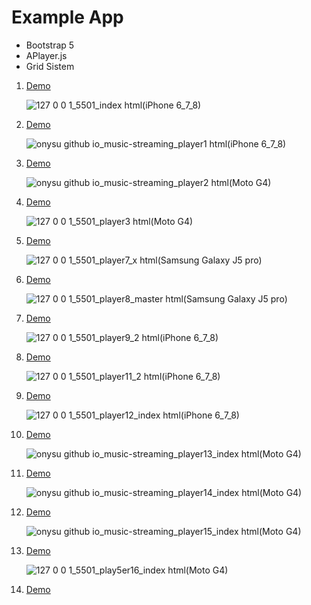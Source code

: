 # Example App

<ul>
  <li>Bootstrap 5</li>
  <li>APlayer.js</li>
  <li>Grid Sistem</li>
</ul>

<ol>
  <li><a href="https://onysu.github.io/music-streaming/">Demo</a></li>

![127 0 0 1_5501_index html(iPhone 6_7_8)](https://user-images.githubusercontent.com/14862922/107440793-c8861a00-6b66-11eb-9995-369114f9b231.png)

  <li><a href="https://onysu.github.io/music-streaming/player1.html">Demo</a></li>

![onysu github io_music-streaming_player1 html(iPhone 6_7_8)](https://user-images.githubusercontent.com/14862922/106860861-8f2d5480-66f7-11eb-8df3-b04c8b1ac003.png)

  <li><a href="https://onysu.github.io/music-streaming/player2.html">Demo</a></li>

![onysu github io_music-streaming_player2 html(Moto G4)](https://user-images.githubusercontent.com/14862922/106860694-52f9f400-66f7-11eb-9d5a-c4a90a659c98.png)

  <li><a href="https://onysu.github.io/music-streaming/player3.html">Demo</a></li>

![127 0 0 1_5501_player3 html(Moto G4)](https://user-images.githubusercontent.com/14862922/107144020-e555fe00-696a-11eb-976a-1d1bd4169ccc.png)

  <!-- <li><a href="https://onysu.github.io/music-streaming/player5/index.html">Demo</a></li>

![onysu github io_music-streaming_player5_index html(iPhone X)](https://user-images.githubusercontent.com/14862922/106606498-c800e880-6594-11eb-8f23-252538dfc926.png) -->

  <!-- <li><a href="https://onysu.github.io/music-streaming/player6/index.html">Demo</a></li>

![onysu github io_music-streaming_player6_index html(iPhone 6_7_8)](https://user-images.githubusercontent.com/14862922/106860178-96a02e00-66f6-11eb-8111-961641b7ae01.png) -->

  <li><a href="https://onysu.github.io/music-streaming/player7/index.html">Demo</a></li>

![127 0 0 1_5501_player7_x html(Samsung Galaxy J5 pro)](https://user-images.githubusercontent.com/14862922/107127763-f19a7680-68ea-11eb-997d-9863e149daaf.png)

  <li><a href="https://onysu.github.io/music-streaming/player8/index.html">Demo</a></li>

![127 0 0 1_5501_player8_master html(Samsung Galaxy J5 pro)](https://user-images.githubusercontent.com/14862922/107322945-fec88880-6ad7-11eb-87ee-b4eca466dd3f.png)

  <li><a href="https://onysu.github.io/music-streaming/player9/index.html">Demo</a></li>

  ![127 0 0 1_5501_player9_2 html(iPhone 6_7_8)](https://user-images.githubusercontent.com/14862922/106896784-9c146d00-6724-11eb-997b-f2102ea77626.png)
  
  <li><a href="https://onysu.github.io/music-streaming/player11/index.html">Demo</a></li>

  ![127 0 0 1_5501_player11_2 html(iPhone 6_7_8)](https://user-images.githubusercontent.com/14862922/106904353-ac7d1580-672d-11eb-8ef4-0a639353c572.png)

  <li><a href="https://onysu.github.io/music-streaming/player12/index.html">Demo</a></li>

![127 0 0 1_5501_player12_index html(iPhone 6_7_8)](https://user-images.githubusercontent.com/14862922/108008005-e275a000-7031-11eb-8663-86e04cc78ee0.png)

  <li><a href="https://onysu.github.io/music-streaming/player13/index.html">Demo</a></li>

![onysu github io_music-streaming_player13_index html(Moto G4)](https://user-images.githubusercontent.com/14862922/106858880-dfef7e00-66f4-11eb-80c9-a44ff7b5750a.png)

  <li><a href="https://onysu.github.io/music-streaming/player14/index.html">Demo</a></li>

  ![onysu github io_music-streaming_player14_index html(Moto G4)](https://user-images.githubusercontent.com/14862922/106858699-a3238700-66f4-11eb-9071-a459b3f4fc8a.png)

  <li><a href="https://onysu.github.io/music-streaming/player15/index.html">Demo</a></li>

  ![onysu github io_music-streaming_player15_index html(Moto G4)](https://user-images.githubusercontent.com/14862922/106858519-5f308200-66f4-11eb-9709-095887d0d54a.png)

<li><a href="https://onysu.github.io/music-streaming/player16/index.html">Demo</a></li>

![127 0 0 1_5501_play5er16_index html(Moto G4)](https://user-images.githubusercontent.com/14862922/106858351-1c6eaa00-66f4-11eb-8c7c-195279c84223.png)

<li><a href="https://onysu.github.io/music-streaming/player17/index.html">Demo</a></li>

</ol>
